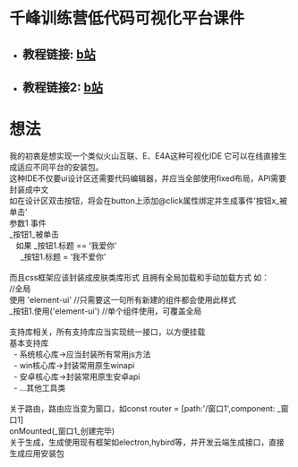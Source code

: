 # 千峰训练营低代码可视化平台课件
- ## 教程链接: [b站](https://www.bilibili.com/video/BV1y3411z7ST) 
- ## 教程链接2: [b站](https://www.bilibili.com/video/BV16U4y1E7yx)

# 想法
我的初衷是想实现一个类似火山互联、E、E4A这种可视化IDE
它可以在线直接生成适应不同平台的安装包。<br/>
这种IDE不仅要ui设计区还需要代码编辑器，并应当全部使用fixed布局，API需要封装成中文<br/>
如在设计区双击按钮，将会在button上添加@click属性绑定并生成事件'按钮x_被单击'<br/>
参数1 事件<br/>
_按钮1_被单击<br/>
&nbsp;&nbsp;&nbsp;如果 _按钮1.标题 == ‘我爱你’<br/>
&nbsp;&nbsp;&nbsp;&nbsp;&nbsp;_按钮1.标题 = ‘我不爱你’<br/>
<br/>
而且css框架应该封装成皮肤类库形式 且拥有全局加载和手动加载方式 如：<br />
//全局<br/>
使用 'element-ui' //只需要这一句所有新建的组件都会使用此样式<br/>
_按钮1.使用('element-ui') //单个组件使用，可覆盖全局<br/>
<br/>
支持库相关，所有支持库应当实现统一接口，以方便挂载<br/>
基本支持库<br/>
&nbsp; - 系统核心库->应当封装所有常用js方法<br/>
&nbsp; - win核心库->封装常用原生winapi<br/>
&nbsp; - 安卓核心库->封装常用原生安卓api<br/>
&nbsp; - ...其他工具类<br/>
<br/>
关于路由，路由应当变为窗口，如const router = [path:'/窗口1',component: _窗口1]<br/>
onMounted(_窗口1_创建完毕)<br/>
关于生成，生成使用现有框架如electron,hybird等，并开发云端生成接口，直接生成应用安装包
